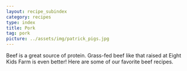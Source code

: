 ```yaml
---
layout: recipe_subindex
category: recipes
type: index
title: Pork
tag: pork
picture: ../assets/img/patrick_pigs.jpg
---
```


Beef is a great source of protein. Grass-fed beef like that raised at Eight Kids Farm is even better! Here are some of our favorite beef recipes.
